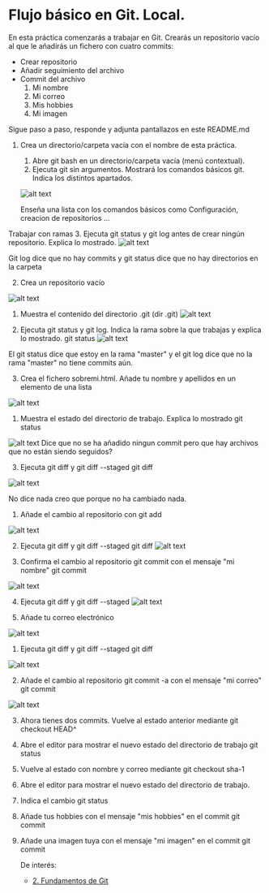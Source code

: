 # Flujo básico en Git. Local.

En esta práctica comenzarás a trabajar en Git. Crearás un repositorio vacío al que le añadirás un fichero con cuatro commits: 

- Crear repositorio 
- Añadir seguimiento del archivo 
- Commit del archivo
   1. Mi nombre 
   2. Mi correo 
   3. Mis hobbies 
   4. Mi imagen 


Sigue paso a paso, responde y adjunta pantallazos en este README.md

1. Crea un directorio/carpeta vacía con el nombre de esta práctica.
   1. Abre git bash en un directorio/carpeta vacía (menú contextual).
   2. Ejecuta git sin argumentos. Mostrará los comandos básicos git.  Indica los distintos apartados.

   ![alt text](image.png)

   Enseña una lista con los comandos básicos como Configuración, creacion de repositorios ...



Trabajar con ramas
   3. Ejecuta git status y git log antes de crear ningún repositorio. Explica lo mostrado. 
   ![alt text](image-1.png)

   Git log dice que no hay commits y git status dice que no hay directorios en la carpeta

2. Crea un repositorio vacío

![alt text](image-2.png)

   1. Muestra el contenido del directorio .git (dir .git)
   ![alt text](image-3.png)

   2. Ejecuta git status y git log. Indica la rama sobre la que trabajas y explica lo mostrado. git status
   ![alt text](image-4.png)

   El git status dice que estoy en la rama "master" y el git log dice que no la rama "master" no tiene commits aún.

   3. Crea el fichero sobremi.html. Añade tu nombre y apellidos en un elemento de una lista

   ![alt text](image-5.png)

   1. Muestra el estado del directorio de trabajo. Explica lo mostrado git status

   ![alt text](image-6.png)
   Dice que no se ha añadido ningun commit pero que hay archivos que no están siendo seguidos?

3. Ejecuta git diff y git diff --staged git diff

![alt text](image-7.png)

No dice nada creo que porque no ha cambiado nada.

   1. Añade el cambio al repositorio con git add

   ![alt text](image-8.png)

   2. Ejecuta git diff y git diff --staged git diff
   ![alt text](image-9.png)

   3. Confirma el cambio al repositorio git commit con el mensaje "mi nombre" git commit

   ![alt text](image-10.png)

   4. Ejecuta git diff y git diff --staged
   ![alt text](image-11.png)

5. Añade tu correo electrónico

![alt text](image-12.png)

   1. Ejecuta git diff y git diff --staged git diff
   
   ![alt text](image-13.png)

   2.  Añade el cambio al repositorio git commit -a con el mensaje "mi correo" git commit

   ![alt text](image-14.png)
   
   3.  Ahora tienes dos commits. Vuelve al estado anterior mediante git checkout HEAD^ 
6.  Abre el editor para mostrar el nuevo estado del directorio de trabajo git status
   1.  Vuelve al estado con nombre y correo mediante git checkout sha-1
7.  Abre el editor para mostrar el nuevo estado del directorio de trabajo.
   1.  Indica el cambio git status 
6. Añade tus hobbies con el mensaje "mis hobbies" en el commit git commit
7. Añade una imagen tuya con el mensaje "mi imagen" en el commit git commit
   

   De  interés:
   - [2. Fundamentos de Git](https://git-scm.com/book/es/v2/Fundamentos-de-Git-Obteniendo-un-repositorio-Git)
